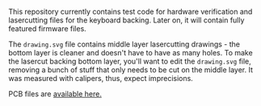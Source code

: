 This repository currently contains test code for hardware verification and lasercutting files for the keyboard backing.
Later on, it will contain fully featured firmware files.

The `drawing.svg` file contains middle layer lasercutting drawings - the bottom layer is cleaner and doesn't have to have as many holes.
To make the lasercut backing bottom layer, you'll want to edit the `drawing.svg` file, removing a bunch of stuff that only needs to be cut on the middle layer.
It was measured with calipers, thus, expect imprecisions.

PCB files are [available here.](https://github.com/CRImier/MyKiCad/tree/master/Laptop%20mods/framework_input_controller)
